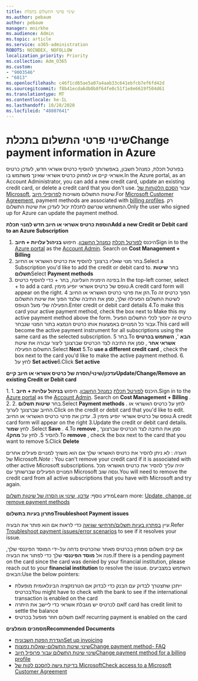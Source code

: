 ```yaml
---
title: שינוי פרטי התשלום בתכלת
ms.author: pebaum
author: pebaum
manager: mnirkhe
ms.audience: Admin
ms.topic: article
ms.service: o365-administration
ROBOTS: NOINDEX, NOFOLLOW
localization_priority: Priority
ms.collection: Adm_O365
ms.custom:
- "9003546"
- "6813"
ms.openlocfilehash: c46f1cd65ae5a07a4aab33c641ebfcb7ef6fd42d
ms.sourcegitcommit: f8b41ecda6db0b8f64fe0c51f1e8e6619f504d61
ms.translationtype: MT
ms.contentlocale: he-IL
ms.lasthandoff: 10/28/2020
ms.locfileid: "48807641"
---
```

# <a name="change-payment-information-in-azure"></a><span data-ttu-id="75648-102">שינוי פרטי התשלום בתכלת</span><span class="sxs-lookup"><span data-stu-id="75648-102">Change payment information in Azure</span></span>

<span data-ttu-id="75648-103">בפורטל תכלת, כמנהל חשבון, באפשרותך להוסיף כרטיס אשראי חדש, לעדכן כרטיס אשראי קיים או למחוק כרטיס אשראי שאינך משתמש בו.</span><span class="sxs-lookup"><span data-stu-id="75648-103">In the Azure portal, as an Account Administrator, you can add a new credit card, update an existing credit card, or delete a credit card that you don't use.</span></span> <span data-ttu-id="75648-104">עבור [הסכם הלקוחות של Microsoft](https://docs.microsoft.com/azure/billing/billing-how-to-change-credit-card?WT.mc_id=Portal-Microsoft_Azure_Support#check-access-to-a-microsoft-customer-agreement), שיטות התשלום משויכות [לפרופילי חיוב](https://docs.microsoft.com/azure/billing/billing-how-to-change-credit-card?WT.mc_id=Portal-Microsoft_Azure_Support#change-payment-method-for-a-billing-profile).</span><span class="sxs-lookup"><span data-stu-id="75648-104">For [Microsoft Customer Agreement](https://docs.microsoft.com/azure/billing/billing-how-to-change-credit-card?WT.mc_id=Portal-Microsoft_Azure_Support#check-access-to-a-microsoft-customer-agreement), payment methods are associated with [billing profiles](https://docs.microsoft.com/azure/billing/billing-how-to-change-credit-card?WT.mc_id=Portal-Microsoft_Azure_Support#change-payment-method-for-a-billing-profile).</span></span> <span data-ttu-id="75648-105">רק המשתמש שנרשם לתכלת יכול לעדכן את שיטת התשלום.</span><span class="sxs-lookup"><span data-stu-id="75648-105">Only the user who signed up for Azure can update the payment method.</span></span>

<span data-ttu-id="75648-106">**הוספת כרטיס אשראי או חיוב חדש למנוי תכלת**</span><span class="sxs-lookup"><span data-stu-id="75648-106">**Add a new Credit or Debit card to an Azure Subscription**</span></span>

1. <span data-ttu-id="75648-107">היכנס [לפורטל תכלת](https://portal.azure.com/) [כמנהל החשבון](https://docs.microsoft.com/azure/billing/billing-subscription-transfer?WT.mc_id=Portal-Microsoft_Azure_Support#whoisaa). חיפוש **בניהול עלויות + חיוב**</span><span class="sxs-lookup"><span data-stu-id="75648-107">Sign in to the [Azure portal](https://portal.azure.com/) as the [Account Admin](https://docs.microsoft.com/azure/billing/billing-subscription-transfer?WT.mc_id=Portal-Microsoft_Azure_Support#whoisaa). Search on **Cost Management + Billing**</span></span>
2. <span data-ttu-id="75648-108">בחר מנוי שאליו ברצונך להוסיף את כרטיס האשראי או החיוב.</span><span class="sxs-lookup"><span data-stu-id="75648-108">Select a Subscription you'd like to add the credit or debit card to.</span></span> <span data-ttu-id="75648-109">בחר **שיטות תשלום**</span><span class="sxs-lookup"><span data-stu-id="75648-109">Select **Payment methods**</span></span>
3. <span data-ttu-id="75648-110">בפינה הימנית העליונה, בחר + כדי להוסיף כרטיס.</span><span class="sxs-lookup"><span data-stu-id="75648-110">In the top-left corner, select + to add a card.</span></span> <span data-ttu-id="75648-111">טופס של כרטיס אשראי יופיע מימין.</span><span class="sxs-lookup"><span data-stu-id="75648-111">A credit card form will appear on the right.</span></span> <span data-ttu-id="75648-112">הזן את פרטי כרטיס האשראי או החיוב 4.To הפוך כרטיס זה לשיטת התשלום הפעילה שלך, סמן את התיבה שלצד הפוך את שיטת התשלום הפעילה שלי מעל הטופס.</span><span class="sxs-lookup"><span data-stu-id="75648-112">Enter credit or debit card details 4.To make this card your active payment method, check the box next to Make this my active payment method above the form.</span></span> <span data-ttu-id="75648-113">כרטיס זה יהפוך לכלי התשלום הפעיל עבור כל המנויים באמצעות אותו כרטיס הנמצא בתור המנוי שנבחר.</span><span class="sxs-lookup"><span data-stu-id="75648-113">This card will become the active payment instrument for all subscriptions using the same card as the selected subscription.</span></span> <span data-ttu-id="75648-114">בחר 5.To **הבא** ', **השתמש בכרטיס אשראי אחר** , סמן את התיבה לצד הכרטיס שברצונך ליצור עבורה את שיטת התשלום הפעילה.</span><span class="sxs-lookup"><span data-stu-id="75648-114">Select **Next** 5.To **use a different credit card** , check the box next to the card you'd like to make the active payment method.</span></span>
<span data-ttu-id="75648-115">6. לחץ על **Set active**</span><span class="sxs-lookup"><span data-stu-id="75648-115">6.Click **Set active**</span></span>

<span data-ttu-id="75648-116">**עדכון/שינוי/הסרה של כרטיס אשראי או חיוב קיים**</span><span class="sxs-lookup"><span data-stu-id="75648-116">**Update/Change/Remove an existing Credit or Debit card**</span></span>

<span data-ttu-id="75648-117">1. היכנס [לפורטל תכלת](https://portal.azure.com/) [כמנהל החשבון](https://docs.microsoft.com/azure/billing/billing-subscription-transfer?WT.mc_id=Portal-Microsoft_Azure_Support#whoisaa). חיפוש **בניהול עלויות + חיוב** .</span><span class="sxs-lookup"><span data-stu-id="75648-117">1.Sign in to the [Azure portal](https://portal.azure.com/) as the [Account Admin](https://docs.microsoft.com/azure/billing/billing-subscription-transfer?WT.mc_id=Portal-Microsoft_Azure_Support#whoisaa). Search on **Cost Management + Billing** .</span></span>
<span data-ttu-id="75648-118">2. בחר **שיטות תשלום** .</span><span class="sxs-lookup"><span data-stu-id="75648-118">2.Select **Payment methods** .</span></span> <span data-ttu-id="75648-119">לחץ על כרטיס האשראי או החיוב שברצונך לערוך.</span><span class="sxs-lookup"><span data-stu-id="75648-119">Click on the credit or debit card that you'd like to edit.</span></span> <span data-ttu-id="75648-120">טופס של כרטיס אשראי יופיע מימין 3. עדכן את פרטי כרטיס האשראי או החיוב.</span><span class="sxs-lookup"><span data-stu-id="75648-120">A credit card form will appear on the right 3.Update the credit or debit card details.</span></span> <span data-ttu-id="75648-121">לחץ **שמור** .</span><span class="sxs-lookup"><span data-stu-id="75648-121">Select **Save** .</span></span>
<span data-ttu-id="75648-122">4.To **remove** , סמן את התיבה לצד הכרטיס שברצונך להסיר 5. לחץ על **מחק**</span><span class="sxs-lookup"><span data-stu-id="75648-122">4.To **remove** , check the box next to the card that you want to remove 5.Click **Delete**</span></span>

<span data-ttu-id="75648-123">_הערה_ : לא ניתן להסיר את כרטיס האשראי שלך אם הוא משויך למנויים פעילים אחרים של Microsoft.</span><span class="sxs-lookup"><span data-stu-id="75648-123">_Note_ : You can't remove your credit card if it is associated with other active Microsoft subscriptions.</span></span> <span data-ttu-id="75648-124">יהיה עליך להסיר את כרטיס האשראי מכל המנויים הפעילים שברשותך עם Microsoft ונסה שוב.</span><span class="sxs-lookup"><span data-stu-id="75648-124">You will need to remove the credit card from all active subscriptions that you have with Microsoft and try again.</span></span>

<span data-ttu-id="75648-125">מידע נוסף: [עדכון, שינוי או הסרה של שיטות תשלום](https://docs.microsoft.com/azure/billing/billing-how-to-change-credit-card?WT.mc_id=Portal-Microsoft_Azure_Support)</span><span class="sxs-lookup"><span data-stu-id="75648-125">Learn more: [Update, change, or remove payment methods](https://docs.microsoft.com/azure/billing/billing-how-to-change-credit-card?WT.mc_id=Portal-Microsoft_Azure_Support)</span></span>

<span data-ttu-id="75648-126">**פתרון בעיות בתשלום**</span><span class="sxs-lookup"><span data-stu-id="75648-126">**Troubleshoot Payment issues**</span></span>

<span data-ttu-id="75648-127">עיין [בפתרון בעיות תשלום/תרחישי שגיאה](https://support.microsoft.com/help/4505172/troubleshooting-payment-issues) כדי לראות אם הוא פותר את הבעיה.</span><span class="sxs-lookup"><span data-stu-id="75648-127">Refer [Troubleshoot payment issues/error scenarios](https://support.microsoft.com/help/4505172/troubleshooting-payment-issues) to see if it resolves your issue.</span></span>

<span data-ttu-id="75648-128">אם קיים תשלום ממתין בכרטיס מאחר שהכרטיס נדחה על-ידי המוסד הפיננסי שלך, פנה אל **מוסד הפיננסי** שלך כדי לפתור את הבעיה.</span><span class="sxs-lookup"><span data-stu-id="75648-128">If there is a pending payment on the card since the card was denied by your financial institution, please reach out to your **financial institution** to resolve the issue.</span></span> <span data-ttu-id="75648-129">השתמש במצביעים הבאים:</span><span class="sxs-lookup"><span data-stu-id="75648-129">Use the below pointers:</span></span>

- <span data-ttu-id="75648-130">ייתכן שתצטרך לבדוק עם הבנק כדי לבדוק אם הטרנזקציה הבינלאומית מופעלת בכרטיס</span><span class="sxs-lookup"><span data-stu-id="75648-130">You might have to check with the bank to see if the international transaction is enabled on the card</span></span>
- <span data-ttu-id="75648-131">אם לכרטיס יש מגבלת אשראי כדי ליישב את היתרה</span><span class="sxs-lookup"><span data-stu-id="75648-131">If card has credit limit to settle the balance</span></span>
- <span data-ttu-id="75648-132">אם תשלום חוזר מופעל בכרטיס</span><span class="sxs-lookup"><span data-stu-id="75648-132">If recurring payment is enabled on the card</span></span>

<span data-ttu-id="75648-133">**מסמכים מומלצים**</span><span class="sxs-lookup"><span data-stu-id="75648-133">**Recommended Documents**</span></span>

- [<span data-ttu-id="75648-134">הגדרת הפקת חשבונית</span><span class="sxs-lookup"><span data-stu-id="75648-134">Set up invoicing</span></span>](https://azure.microsoft.com/pricing/invoicing/)
- [<span data-ttu-id="75648-135">שינוי שיטת התשלום-שאלות נפוצות</span><span class="sxs-lookup"><span data-stu-id="75648-135">Change payment method- FAQ</span></span>](https://docs.microsoft.com/azure/billing/billing-how-to-change-credit-card?WT.mc_id=Portal-Microsoft_Azure_Support#frequently-asked-questions)
- [<span data-ttu-id="75648-136">שינוי שיטת התשלום עבור פרופיל חיוב</span><span class="sxs-lookup"><span data-stu-id="75648-136">Change payment method for a billing profile</span></span>](https://docs.microsoft.com/azure/billing/billing-how-to-change-credit-card?WT.mc_id=Portal-Microsoft_Azure_Support#change-payment-method-for-a-billing-profile)
- [<span data-ttu-id="75648-137">בדיקת גישה להסכם לקוח של Microsoft</span><span class="sxs-lookup"><span data-stu-id="75648-137">Check access to a Microsoft Customer Agreement</span></span>](https://docs.microsoft.com/azure/billing/billing-how-to-change-credit-card?WT.mc_id=Portal-Microsoft_Azure_Support#check-access-to-a-microsoft-customer-agreement)